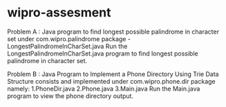 # wipro-assesment


Problem A : Java program to find longest possible palindrome in character set under com.wipro.palindrome package - LongestPalindromeInCharSet.java
Run the LongestPalindromeInCharSet.java program to find longest possible palindrome in character set.

Problem B : Java Program to Implement a Phone Directory Using Trie Data Structure consists and implemented under com.wipro.phone.dir package namely:
1.PhoneDir.java
2.Phone.java
3.Main.java
Run the Main.java program to view the phone directory output.
